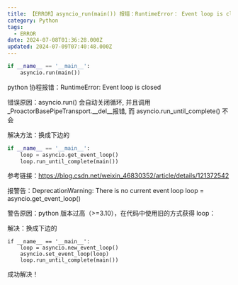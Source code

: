 ```yaml
---
title: 【ERROR】asyncio_run(main()) 报错：RuntimeError： Event loop is closed
category: Python
tags:
  - ERROR
date: 2024-07-08T01:36:28.000Z
updated: 2024-07-09T07:40:48.000Z
---
```

```python
if __name__ == '__main__':
    asyncio.run(main())
```

python 协程报错：RuntimeError: Event loop is closed

错误原因：asyncio.run() 会自动关闭循环, 并且调用_ProactorBasePipeTransport.__del__报错, 而 asyncio.run_until_complete() 不会

解决方法：换成下边的

```python
if __name__ == '__main__':
    loop = asyncio.get_event_loop()
    loop.run_until_complete(main())
```

参考链接：https://blog.csdn.net/weixin_46830352/article/details/121372542

报警告：DeprecationWarning: There is no current event loop loop = asyncio.get_event_loop()

警告原因：python 版本过高（>=3.10），在代码中使用旧的方式获得 loop：

解决：换成下边的

```
if __name__ == '__main__':
    loop = asyncio.new_event_loop()
    asyncio.set_event_loop(loop)
    loop.run_until_complete(main())
```

成功解决！
